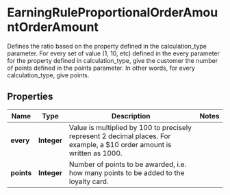 

# EarningRuleProportionalOrderAmountOrderAmount

Defines the ratio based on the property defined in the calculation_type parameter. For every set of value (1, 10, etc) defined in the every parameter for the property defined in calculation_type, give the customer the number of points defined in the points parameter. In other words, for every calculation_type, give points.

## Properties

| Name | Type | Description | Notes |
|------------ | ------------- | ------------- | -------------|
|**every** | **Integer** | Value is multiplied by 100 to precisely represent 2 decimal places. For example, a $10 order amount is written as 1000. |  |
|**points** | **Integer** | Number of points to be awarded, i.e. how many points to be added to the loyalty card. |  |



